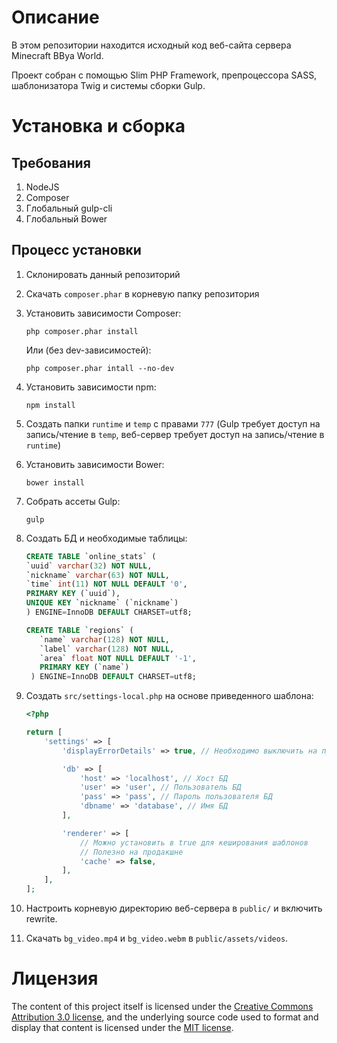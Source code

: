 # Описание

В этом репозитории находится исходный код веб-сайта сервера Minecraft BBya World.

Проект собран с помощью Slim PHP Framework, препроцессора SASS, шаблонизатора Twig и системы сборки Gulp.

# Установка и сборка

## Требования

1. NodeJS
2. Composer
3. Глобальный gulp-cli
4. Глобальный Bower

## Процесс установки

1. Склонировать данный репозиторий
2. Скачать `composer.phar` в корневую папку репозитория
3. Установить зависимости Composer:

   ```
   php composer.phar install
   ```

   Или (без dev-зависимостей):

   ```
   php composer.phar intall --no-dev
   ```

4. Установить зависимости npm:

   ```
   npm install
   ```

5. Создать папки `runtime` и `temp` с правами `777` (Gulp требует доступ на запись/чтение в `temp`, веб-сервер требует доступ на запись/чтение в `runtime`)
6. Установить зависимости Bower:

   ```
   bower install
   ```

7. Собрать ассеты Gulp:

   ```
   gulp
   ```

8. Создать БД и необходимые таблицы:

   ```sql
   CREATE TABLE `online_stats` (
   `uuid` varchar(32) NOT NULL,
   `nickname` varchar(63) NOT NULL,
   `time` int(11) NOT NULL DEFAULT '0',
   PRIMARY KEY (`uuid`),
   UNIQUE KEY `nickname` (`nickname`)
   ) ENGINE=InnoDB DEFAULT CHARSET=utf8;

   CREATE TABLE `regions` (
      `name` varchar(128) NOT NULL,
      `label` varchar(128) NOT NULL,
      `area` float NOT NULL DEFAULT '-1',
      PRIMARY KEY (`name`)
    ) ENGINE=InnoDB DEFAULT CHARSET=utf8;
   ```

9. Создать `src/settings-local.php` на основе приведенного шаблона:

   ```php
   <?php

   return [
       'settings' => [
           'displayErrorDetails' => true, // Необходимо выключить на продакшне

           'db' => [
               'host' => 'localhost', // Хост БД
               'user' => 'user', // Пользователь БД
               'pass' => 'pass', // Пароль пользователя БД
               'dbname' => 'database', // Имя БД
           ],

           'renderer' => [
               // Можно установить в true для кеширования шаблонов
               // Полезно на продакшне
               'cache' => false,
           ],
       ],
   ];
   ```

10. Настроить корневую директорию веб-сервера в `public/` и включить rewrite.
11. Скачать `bg_video.mp4` и `bg_video.webm` в `public/assets/videos`.

# Лицензия

The content of this project itself is licensed under the [Creative Commons Attribution 3.0 license](http://creativecommons.org/licenses/by/3.0/us/deed.en_US),
and the underlying source code used to format and display that content is licensed under the [MIT license](http://opensource.org/licenses/mit-license.php).
